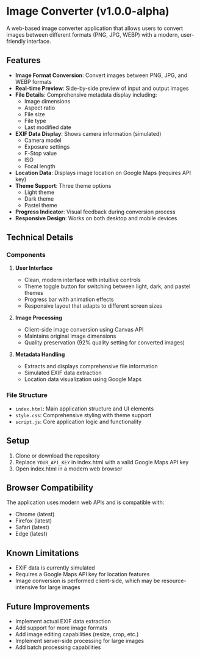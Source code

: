 # Image Converter (v1.0.0-alpha)

A web-based image converter application that allows users to convert images between different formats (PNG, JPG, WEBP) with a modern, user-friendly interface.

## Features

- **Image Format Conversion**: Convert images between PNG, JPG, and WEBP formats
- **Real-time Preview**: Side-by-side preview of input and output images
- **File Details**: Comprehensive metadata display including:
  - Image dimensions
  - Aspect ratio
  - File size
  - File type
  - Last modified date
- **EXIF Data Display**: Shows camera information (simulated)
  - Camera model
  - Exposure settings
  - F-Stop value
  - ISO
  - Focal length
- **Location Data**: Displays image location on Google Maps (requires API key)
- **Theme Support**: Three theme options
  - Light theme
  - Dark theme
  - Pastel theme
- **Progress Indicator**: Visual feedback during conversion process
- **Responsive Design**: Works on both desktop and mobile devices

## Technical Details

### Components

1. **User Interface**
   - Clean, modern interface with intuitive controls
   - Theme toggle button for switching between light, dark, and pastel themes
   - Progress bar with animation effects
   - Responsive layout that adapts to different screen sizes

2. **Image Processing**
   - Client-side image conversion using Canvas API
   - Maintains original image dimensions
   - Quality preservation (92% quality setting for converted images)

3. **Metadata Handling**
   - Extracts and displays comprehensive file information
   - Simulated EXIF data extraction
   - Location data visualization using Google Maps

### File Structure

- `index.html`: Main application structure and UI elements
- `style.css`: Comprehensive styling with theme support
- `script.js`: Core application logic and functionality

## Setup

1. Clone or download the repository
2. Replace `YOUR_API_KEY` in index.html with a valid Google Maps API key
3. Open index.html in a modern web browser

## Browser Compatibility

The application uses modern web APIs and is compatible with:
- Chrome (latest)
- Firefox (latest)
- Safari (latest)
- Edge (latest)

## Known Limitations

- EXIF data is currently simulated
- Requires a Google Maps API key for location features
- Image conversion is performed client-side, which may be resource-intensive for large images

## Future Improvements

- Implement actual EXIF data extraction
- Add support for more image formats
- Add image editing capabilities (resize, crop, etc.)
- Implement server-side processing for large images
- Add batch processing capabilities
